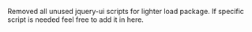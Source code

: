 Removed all unused jquery-ui scripts for lighter load package. 
If specific script is needed feel free to add it in here.